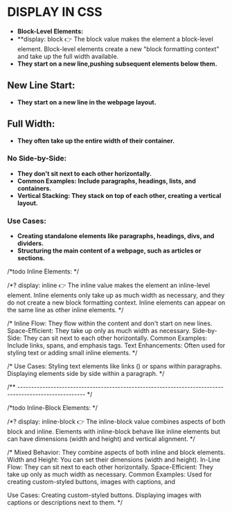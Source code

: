 #  DISPLAY IN CSS  
- **Block-Level Elements:**
- **display: block 👉 The block value makes the element a block-level element. Block-level elements create a new "block formatting context" and take up the full width available. 
- **They start on a new line,pushing subsequent elements below them.**
## New Line Start: 
- **They start on a new line in the webpage layout.**
## Full Width: 
- **They often take up the entire width of their container.**
### No Side-by-Side: 
- **They don't sit next to each other horizontally.**
- **Common Examples: Include paragraphs, headings, lists, and containers.**
- **Vertical Stacking: They stack on top of each other, creating a vertical layout.**
### Use Cases:
- **Creating standalone elements like paragraphs, headings, divs, and dividers.**
- **Structuring the main content of a webpage, such as articles or sections.** 


/*todo Inline Elements: */

/*? display: inline  👉 The inline value makes the element an inline-level element. Inline elements only take up as much width as necessary, and they do not create a new block formatting context. Inline elements can appear on the same line as other inline elements. */

/* Inline Flow: They flow within the content and don't start on new lines.
Space-Efficient: They take up only as much width as necessary.
Side-by-Side: They can sit next to each other horizontally.
Common Examples: Include links, spans, and emphasis tags.
Text Enhancements: Often used for styling text or adding small inline elements. */

/* Use Cases:
Styling text elements like links (<a>) or spans within paragraphs.
Displaying elements side by side within a paragraph. */

/** ------------------------------------------------------------------------------------------------------ */

/*todo Inline-Block Elements: */

/*? display: inline-block 👉  The inline-block value combines aspects of both block and inline. Elements with inline-block behave like inline elements but can have dimensions (width and height) and vertical alignment. */

/* Mixed Behavior: They combine aspects of both inline and block elements.
Width and Height: You can set their dimensions (width and height).
In-Line Flow: They can sit next to each other horizontally.
Space-Efficient: They take up only as much width as necessary.
Common Examples: Used for creating custom-styled buttons, images with captions, and 

Use Cases:
Creating custom-styled buttons.
Displaying images with captions or descriptions next to them. */

